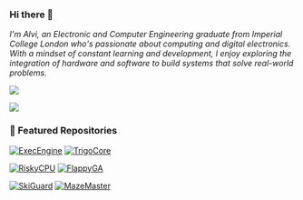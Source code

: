 ### Hi there 👋  

*I'm Alvi, an Electronic and Computer Engineering graduate from Imperial College London who's passionate about computing and digital electronics. With a mindset of constant learning and development, I enjoy exploring the integration of hardware and software to build systems that solve real-world problems.*  

![](https://github-readme-streak-stats.herokuapp.com/?user=alvi-codes&theme=gotham&hide=false)<br/>  

![](https://github-readme-stats.vercel.app/api/top-langs/?username=alvi-codes&theme=gruvbox_light_border=true&include_all_commits=true&count_private=false&layout=compact&exclude_repo=FlappyGA,MazeMaster&langs_count=10)<br/>  

### 📌 Featured Repositories  

[![ExecEngine](https://github-readme-stats.vercel.app/api/pin/?username=alvi-codes&repo=ExecEngine&theme=gotham)](https://github.com/alvi-codes/ExecEngine)
[![TrigoCore](https://github-readme-stats.vercel.app/api/pin/?username=alvi-codes&repo=TrigoCore&theme=gotham)](https://github.com/alvi-codes/TrigoCore)  

[![RiskyCPU](https://github-readme-stats.vercel.app/api/pin/?username=alvi-codes&repo=RiskyCPU&theme=gotham)](https://github.com/alvi-codes/RiskyCPU)
[![FlappyGA](https://github-readme-stats.vercel.app/api/pin/?username=alvi-codes&repo=FlappyGA&theme=gotham)](https://github.com/alvi-codes/FlappyGA)  

[![SkiGuard](https://github-readme-stats.vercel.app/api/pin/?username=alvi-codes&repo=SkiGuard&theme=gotham)](https://github.com/alvi-codes/SkiGuard)
[![MazeMaster](https://github-readme-stats.vercel.app/api/pin/?username=alvi-codes&repo=MazeMaster&theme=gotham)](https://github.com/alvi-codes/MazeMaster)  

